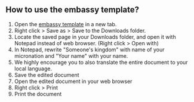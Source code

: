 ## How to use the embassy template?

<ol>
  <li>Open the <a class="thickbutton" target="_blank" href="./embassypage.html"><span>embassy template</span></a> in a new tab.</li>
  <li>Right click > Save as > Save to the Downloads folder.</li>
  <li>Locate the saved page in your Downloads folder, and open it with Notepad instead of web browser. (Right click > Open with)</li>
  <li>In Notepad, rewrite "Someone's kingdom" with name of your micronation and "Your name" with your name.</li>
  <li>We highly encourage you to also translate the entire document to your local language.</li>
  <li>Save the edited document</li>
  <li>Open the edited document in your web browser</li>
  <li>Right click > Print</li>
  <li>Print the document</li>
</ol>
